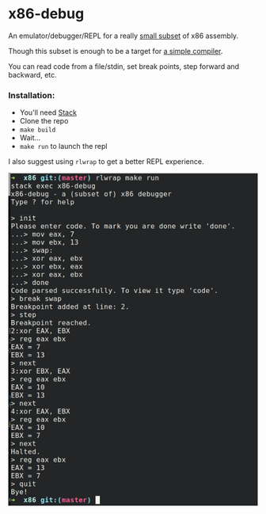 # x86-debug

An emulator/debugger/REPL for a really [small subset](src/Language/X86/Assembly.hs) of x86 assembly.

Though this subset is enough to be a target for [a simple compiler](https://github.com/soupi/nyanpasu).

You can read code from a file/stdin, set break points, step forward and backward, etc.

### Installation:

- You'll need [Stack](https://haskellstack.org)
- Clone the repo
- `make build`
- Wait...
- `make run` to launch the repl

I also suggest using `rlwrap` to get a better REPL experience.

![Status](assets/03_repl.png)
